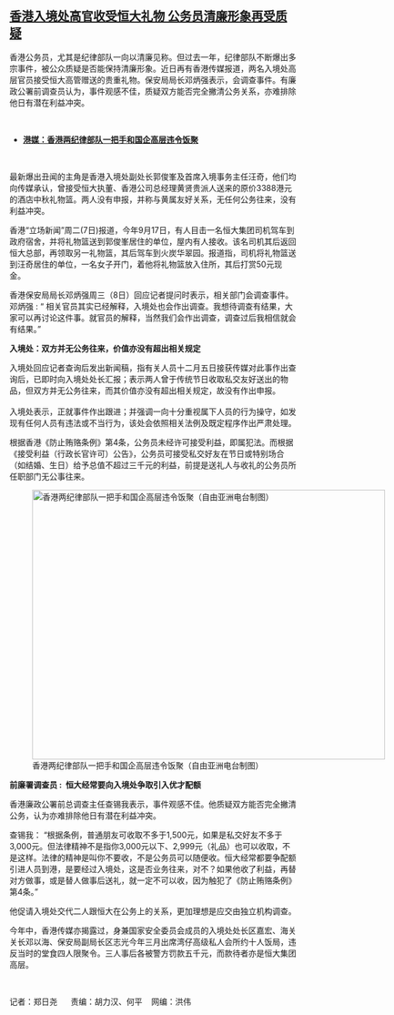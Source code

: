 <!--1638984204000-->
[香港入境处高官收受恒大礼物   公务员清廉形象再受质疑](https://www.rfa.org/mandarin/yataibaodao/gangtai/ac2-12082021105843.html)
------

<p></p><p>香港公务员，尤其是纪律部队一向以清廉见称。但过去一年，纪律部队不断爆出多宗事件，被公众质疑是否能保持清廉形象。近日再有香港传媒报道，两名入境处高层官员接受恒大高管赠送的贵重礼物。保安局局长邓炳强表示，会调查事件。有廉政公署前调查员认为，事件观感不佳，质疑双方能否完全撇清公务关系，亦难排除他日有潜在利益冲突。</p><p><br/></p><ul><li><a href="https://www.rfa.org/mandarin/Xinwen/al0708a-07082021012915.html"><strong>港媒：香港两纪律部队一把手和国企高层违令饭聚</strong></a></li></ul><p><br/></p><p>最新爆出丑闻的主角是香港入境处副处长郭俊峯及首席入境事务主任汪奇，他们均向传媒承认，曾接受恒大执董、香港公司总经理黄贤贵派人送来的原价<span>3388</span><span>港元的酒店中秋礼物篮。两人没有申报，并称与黄属友好关系，无任何公务往来，没有利益冲突。</span></p><p><span><span>香港</span></span><span>“</span><span>立场新闻</span><span>”</span><span>周二</span><span>(7</span><span>日</span><span>)</span><span>报道，今年</span><span>9</span><span>月</span><span>17</span><span>日，有人目击一名恒大集团司机驾车到政府宿舍，并将礼物篮送到郭俊峯居住的单位，屋内有人接收。该名司机其后返回恒大总部，再领取另一礼物篮，其后驾车到火炭华翠园。报道指，司机将礼物篮送到汪奇居住的单位，一名女子开门，着他将礼物篮放入住所，其后打赏</span><span>50</span><span>元现金。</span></p><p><span>香港保安局局长邓炳强周三（</span><span>8</span><span>日）回应记者提问时表示，相关部门会调查事件。邓炳强</span><span> : “ </span><span>相关官员其实已经解释，入境处也会作出调查。我想待调查有结果，大家可以再讨论这件事。就官员的解释，当然我们会作出调查，调查过后我相信就会有结果。</span><span>”</span></p><p><span><strong>入境处：</strong></span><strong><span></span></strong><strong><span>双方并无公务往来，价值亦没有超出相关规定</span></strong></p><p><span>入境处回应记者查询后发出新闻稿，指有关人员十二月五日接获传媒对此事作出查询后，已即时向入境处处长汇报；表示两人曾于传统节日收取私交友好送出的物品，但双方并无公务往来，而其价值亦没有超出相关规定，故没有作出申报。</span><span><br/><br/></span><span>入境处表示，正就事件作出跟进；并强调一向十分重视属下人员的行为操守，如发现有任何人员有违法或不当行为，该处会依照相关法例及既定程序作出严肃处理。</span></p><p><span>根据香港《防止贿赂条例》第4</span><span></span><span>条，公务员未经许可接受利益，即属犯法。而根据《接受利益（行政长官许可）公告》，公务员可接受私交好友在节日或特别场合（如结婚、生日）给予总值不超过三千</span><span></span><span>元的利益，前提是送礼人与收礼的公务员所任职部门无公事往来。</span></p><p><span><figure class="image-richtext image-inline captioned" style="width:620px;"><img alt="香港两纪律部队一把手和国企高层违令饭聚（自由亚洲电台制图）" height="474" src="https://www.rfa.org/mandarin/yataibaodao/gangtai/ac2-12082021105843.html/ac21208.jpg/@@images/b5b306c6-24a7-417f-9e8b-434f0c098157.jpeg" title="ac21208.jpg" width="620"/><figcaption class="image-caption">香港两纪律部队一把手和国企高层违令饭聚（自由亚洲电台制图）</figcaption><small></small></figure></span></p><p><strong><span>前廉署调查员</span></strong><strong><span> :  </span></strong><strong><span>恒大经常要向入境处争取引入优才配额</span></strong></p><p><span>香港廉政公署前总调查主任查锡我表示，事件观感不佳。他质疑双方能否完全撇清公务，认为亦难排除他日有潜在利益冲突。</span></p><p><span>查锡我：</span><span> “</span><span>根据条例，普通朋友可收取不多于</span><span>1,500</span><span>元，如果是私交好友不多于</span><span>3,000</span><span>元。但法律精神不是指你</span><span>3,000</span><span>元以下、</span><span>2,999</span><span>元（礼品）也可以收取，不是这样。法律的精神是叫你不要收，不是公务员可以随便收。恒大经常都要争配额引进人员到港，是要经过入境处，这是否业务往来，对不？如果他收了利益，再替对方做事，或是替人做事后送礼，就一定不可以收，因为触犯了《防止贿赂条例》第</span><span>4</span><span>条。</span><span>”</span></p><p><span>他促请入境处交代二人跟恒大在公务上的关系，更加理想是应交由独立机构调查。</span></p><p><span>今年中，香港传媒亦揭露过，身兼国家安全委员会成员的入境处处长区嘉宏、海关关长邓以海、保安局副局长区志光今年三</span><span></span><span>月出席湾仔高级私人会所约十</span><span></span><span>人饭局，违反当时的堂食四</span><span></span><span>人限聚令。三人事后各被警方罚款五千</span><span></span><span>元，而款待者亦是恒大集团高层。</span></p><p><br/></p><p><span>记者：郑日尧      责编：胡力汉、何平    网编：洪伟<br/></span></p>
